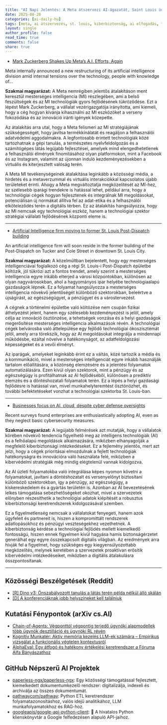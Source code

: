 ```yaml
---
title: "AI Napi Jelentés: A Meta átszervezi AI-ágazatát, Saint Louis üdvözli az új AI céget, kiberbiztonsági kockázatok az AI elfogadása közepette (2025-08-20)"
date: 2025-08-20
categories: [ai-daily-hu]
tags: [meta, ai átszervezés, st. louis, kiberbiztonság, ai elfogadás, technológia, üzlet]
layout: single
author_profile: false
read_time: true
comments: false
share: true
---
```

- [Mark Zuckerberg Shakes Up Meta’s A.I. Efforts, Again](https://www.nytimes.com/2025/08/19/technology/mark-zuckerberg-meta-ai.html)

Meta internally announced a new restructuring of its artificial intelligence division amid internal tensions over the technology, people with knowledge of...

**Szakmai magyarázat:**
A Meta nemrégiben jelentős átalakításon ment keresztül mesterséges intelligencia (MI) részlegében, ami a belső feszültségek és az MI technológiák gyors fejlődésének tükröződése. Ezt a lépést Mark Zuckerberg, a vállalat vezérigazgatója irányította, ami kiemeli, hogy a cég hogyan kívánja kihasználni az MI eszközöket a verseny fokozódása és az innováció iránti igények közepette.

Az átalakítás arra utal, hogy a Meta felismeri az MI stratégiájának szükségességét, hogy javítsa termékkínálatát és reagáljon a felhasználói adatvédelmi aggodalmakra. A legfontosabb érintett technológiák közé tartozhatnak a gépi tanulás, a természetes nyelvfeldolgozás és a számítógépes látás legújabb fejlesztései, amelyek mind elengedhetetlenek a felhasználói élmények finomításához olyan platformokon, mint a Facebook és az Instagram, valamint az újonnan induló kezdeményezésekben a virtuális és kiterjesztett valóság terén.

A Meta MI tevékenységeinek átalakítása leginkább a közösségi média, a hirdetés és a metaverzummal és virtuális interakciókkal kapcsolatos újabb területeket érinti. Ahogy a Meta megváltoztatja megközelítését az MI-hez, az szélesebb iparági trendekre is hatással lehet, például arra, hogy a technológiai cégek hogyan fejlesztenek és integrálnak MI megoldásokat, potenciálisan új normákat állítva fel az adat-etika és a felhasználói elköteleződés terén a digitális térben. Ez az átalakítás hangsúlyozza, hogy az MI nemcsak egy technológiai eszköz, hanem a technológiai szektor stratégiai vállalati fejlődésének központi eleme is.

---
- [Artificial Intelligence firm moving to former St. Louis Post-Dispatch building](https://www.firstalert4.com/2025/08/20/artificial-intelligence-firm-moving-former-st-louis-post-dispatch-building/)

An artificial intelligence firm will soon reside in the former building of the Post-Dispatch on Tucker and Cole Street in downtown St. Louis City.

**Szakmai magyarázat:**
A közelmúltban bejelentett, hogy egy mesterséges intelligenciával foglalkozó cég a régi St. Louis-i Post-Dispatch épületbe költözik, jól tükrözi azt a fontos trendet, amely szerint a mesterséges intelligencia egyre inkább elterjed a városi központokban, különösen az olyan nagyvárosokban, ahol a hagyományos ipar helyébe technológiaalapú gazdaságok lépnek. Ez a folyamat hangsúlyozza a mesterséges intelligencia növekvő jelentőségét különböző szektorokban, beleértve a újságírást, az egészségügyet, a pénzügyet és a várostervezést.

A cégnek a történelmi épületbe való költözése nem csupán fizikai áthelyezést jelent, hanem egy szélesebb kezdeményezést is jelöl, amely célja az innováció ösztönzése, a tehetségek vonzása és a helyi gazdaságok megerősítése mesterséges intelligencia alkalmazások révén. A technológiai cégek belvárosba való áttelepülése egy fejlődő technológiai ökoszisztémát jelöl, amely arra törekszik, hogy az AI megoldásokat integrálja a mindennapi működésbe, ezáltal növelve a hatékonyságot, az adatfeldolgozási képességeket és a vevői élményt.

Az iparágak, amelyeket leginkább érint ez a váltás, közé tartozik a média és a kommunikáció, mivel a mesterséges intelligenciát egyre inkább használják tartalom előállítására, a közönség elemzésére és a jelentési folyamatok automatizálására. Ezen kívül olyan szektorok, mint a pénzügy és az egészségügy is profitálhatnak az AI fejlődéséből, különösen a prediktív elemzés és a döntéshozatali folyamatok terén. Ez a lépés a helyi gazdasági fejlődésre is hatással van, mivel munkahelyteremtést ösztönözhet, és további befektetéseket vonzhat a technológiai szektorba St. Louis-ban.

---
- [Businesses focus on AI, cloud, despite cyber defense oversights](https://www.cybersecuritydive.com/news/proactive-cyber-defense-artificial-intelligence-unisys/757968/)

Recent surveys found enterprises are enthusiastically adopting AI, even as they neglect basic cybersecurity measures.

**Szakmai magyarázat:**
A legújabb felmérések azt mutatják, hogy a vállalatok körében növekvő tendencia figyelhető meg az intelligens technológiák (AI) és a felhőalapú megoldások alkalmazására, miközben elhanyagolják a megfelelő kiberbiztonsági intézkedéseket. Ez a fejlemény jelentős, mert azt jelzi, hogy a cégek prioritásai elmozdulnak a fejlett technológiák hatékonyságra és innovációra való használata felé, miközben a kibervédelmi stratégiák még mindig elégtelenül vannak kidolgozva.

Az AI üzleti folyamatokba való integrálása képes nyomon követni a folyamatokat, javítani a döntéshozatalt és versenyelőnyt biztosítani különböző szektorokban, így a pénzügy, az egészségügy, a kiskereskedelem és a gyártás területén is. Azonban az AI bevezetésének lelkes támogatása sebezhetőségeket okozhat, mivel a szervezetek előnyben részesíthetik a technológiai adatok kiépítését a robusztus kiberbiztonsági keretrendszerek kidolgozásával szemben.

Ez a figyelmetlenség nemcsak a vállalatokat fenyegeti, hanem azok ügyfeleit és partnereit is, hiszen a kompromittált rendszerek adatlopásokhoz és pénzügyi veszteségekhez vezethetnek. A kiberbiztonság kérdése a technológiai fejlődés mellett kiemelkedő fontosságú, hiszen ennek figyelmen kívül hagyása hamis biztonságérzetet generálhat egy egyre összekapcsolt digitális világban. Az eredmények arra hívják fel a figyelmet, hogy szükséges egy kiegyensúlyozottabb megközelítés, melynek keretében a szervezetek proaktívan erősítik kibervédelmi intézkedéseiket, miközben a digitális átalakulásra összpontosítanak.

---
## Közösségi Beszélgetések (Reddit)
- [[R] Dino v3: Önszabályozott tanulás a látás terén példa nélkül álló skálán](https://www.reddit.com/r/MachineLearning/comments/1ms9d2u/r_dino_v3_selfsupervised_learning_for_vision_at/)
- [[D] A konferenciáknak jobb helyszíneket kell találniuk](https://www.reddit.com/r/MachineLearning/comments/1mtfikh/d_conferences_need_to_find_better_venues/)

## Kutatási Fénypontok (arXiv cs.AI)
- [Chain-of-Agents: Végponttól végpontig terjedő ügynöki alapmodellek több ügynök desztilláció és ügynöki RL révén](https://arxiv.org/abs/2508.13167)
- [Kognitív Munkatér: Aktív memória kezelés LLM-ek számára – Empirikus vizsgálat a funkcionális végtelen kontextusról](https://arxiv.org/abs/2508.13171)
- [AlphaEval: Egy átfogó és hatékony értékelési keretrendszer a Fóruma Alfa Bányászathoz](https://arxiv.org/abs/2508.13174)

## GitHub Népszerű AI Projektek
- [paperless-ngx/paperless-ngx](paperless-ngx/paperless-ngx): Egy közösségi támogatással fejlesztett, kiemelkedett dokumentumkezelő rendszer: digitalizálja, indexeli és archiválja az összes dokumentumát.
- [pathwaycom/pathway](pathwaycom/pathway): Python ETL keretrendszer folyamatazonosításhoz, valós idejű analitikához, LLM munkafolyamatokhoz és RAG-hoz.
- [googleapis/google-api-python-client](googleapis/google-api-python-client): 🐍 A hivatalos Python klienskönyvtár a Google felfedezésen alapuló API-jaihoz.